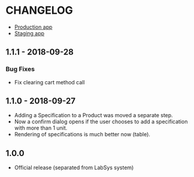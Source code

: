 # CHANGELOG

- [Production app](https://sms-lvrs.herokuapp.com)
- [Staging app](https://sms-lvrs.herokuapp.com)

## 1.1.1 - 2018-09-28

### Bug Fixes
- Fix clearing cart method call


## 1.1.0 - 2018-09-27
- Adding a Specification to a Product was moved a separate step.
- Now a confirm dialog opens if the user chooses to add a specification with more than 1 unit.
- Rendering of specifications is much better now (table).


## 1.0.0

- Official release (separated from LabSys system)
